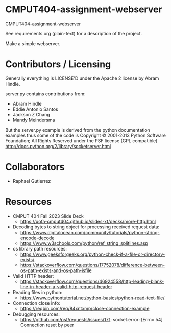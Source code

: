CMPUT404-assignment-webserver
=============================

CMPUT404-assignment-webserver

See requirements.org (plain-text) for a description of the project.

Make a simple webserver.

Contributors / Licensing
========================

Generally everything is LICENSE'D under the Apache 2 license by Abram Hindle.

server.py contains contributions from:

* Abram Hindle
* Eddie Antonio Santos
* Jackson Z Chang
* Mandy Meindersma 

But the server.py example is derived from the python documentation
examples thus some of the code is Copyright © 2001-2013 Python
Software Foundation; All Rights Reserved under the PSF license (GPL
compatible) http://docs.python.org/2/library/socketserver.html

Collaborators
========================
* Raphael Gutierrez

Resources
========================
- CMPUT 404 Fall 2023 Slide Deck
  - https://uofa-cmput404.github.io/slides-xt/decks/more-http.html
- Decoding bytes to string object for processing received request data:
  - https://www.digitalocean.com/community/tutorials/python-string-encode-decode
  - https://www.w3schools.com/python/ref_string_splitlines.asp
- os library path resources:
  - https://www.geeksforgeeks.org/python-check-if-a-file-or-directory-exists/
  - https://stackoverflow.com/questions/17752078/difference-between-os-path-exists-and-os-path-isfile
- Valid HTTP header:
  - https://stackoverflow.com/questions/46924558/http-leading-blank-line-in-header-a-valid-http-request-header
- Reading files in python:
  - https://www.pythontutorial.net/python-basics/python-read-text-file/
- Connection close info:
  - https://reqbin.com/req/84xntxmp/close-connection-example
- Debugging resources:
  - https://github.com/psf/requests/issues/171: socket.error: [Errno 54] Connection reset by peer
